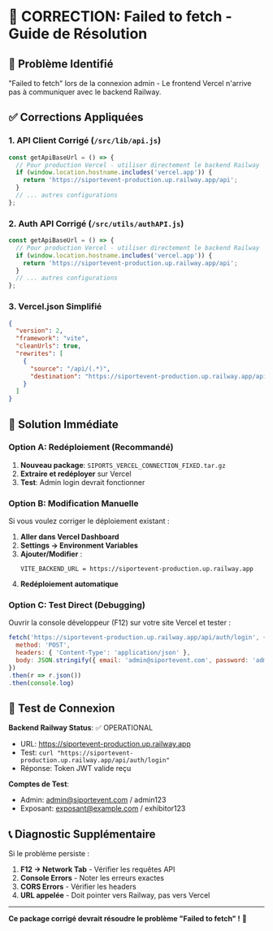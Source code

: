 # 🔧 CORRECTION: Failed to fetch - Guide de Résolution

## 🚨 Problème Identifié
"Failed to fetch" lors de la connexion admin - Le frontend Vercel n'arrive pas à communiquer avec le backend Railway.

## ✅ Corrections Appliquées

### 1. **API Client Corrigé (`/src/lib/api.js`)**
```javascript
const getApiBaseUrl = () => {
  // Pour production Vercel - utiliser directement le backend Railway  
  if (window.location.hostname.includes('vercel.app')) {
    return 'https://siportevent-production.up.railway.app/api';
  }
  // ... autres configurations
};
```

### 2. **Auth API Corrigé (`/src/utils/authAPI.js`)**
```javascript  
const getApiBaseUrl = () => {
  // Pour production Vercel - utiliser directement le backend Railway
  if (window.location.hostname.includes('vercel.app')) {
    return 'https://siportevent-production.up.railway.app/api';
  }
  // ... autres configurations
};
```

### 3. **Vercel.json Simplifié**
```json
{
  "version": 2,
  "framework": "vite",
  "cleanUrls": true,
  "rewrites": [
    {
      "source": "/api/(.*)",
      "destination": "https://siportevent-production.up.railway.app/api/$1"
    }
  ]
}
```

## 🚀 Solution Immédiate

### Option A: Redéploiement (Recommandé)
1. **Nouveau package**: `SIPORTS_VERCEL_CONNECTION_FIXED.tar.gz`
2. **Extraire et redéployer** sur Vercel
3. **Test**: Admin login devrait fonctionner

### Option B: Modification Manuelle
Si vous voulez corriger le déploiement existant :

1. **Aller dans Vercel Dashboard**
2. **Settings → Environment Variables**  
3. **Ajouter/Modifier** :
   ```
   VITE_BACKEND_URL = https://siportevent-production.up.railway.app
   ```
4. **Redéploiement automatique**

### Option C: Test Direct (Debugging)
Ouvrir la console développeur (F12) sur votre site Vercel et tester :
```javascript
fetch('https://siportevent-production.up.railway.app/api/auth/login', {
  method: 'POST',
  headers: { 'Content-Type': 'application/json' },
  body: JSON.stringify({ email: 'admin@siportevent.com', password: 'admin123' })
})
.then(r => r.json())
.then(console.log)
```

## 🧪 Test de Connexion

**Backend Railway Status**: ✅ OPERATIONAL
- URL: https://siportevent-production.up.railway.app  
- Test: `curl "https://siportevent-production.up.railway.app/api/auth/login"`
- Réponse: Token JWT valide reçu

**Comptes de Test**:
- Admin: admin@siportevent.com / admin123
- Exposant: exposant@example.com / exhibitor123

## 📞 Diagnostic Supplémentaire

Si le problème persiste :

1. **F12 → Network Tab** - Vérifier les requêtes API
2. **Console Errors** - Noter les erreurs exactes  
3. **CORS Errors** - Vérifier les headers
4. **URL appelée** - Doit pointer vers Railway, pas vers Vercel

---

**Ce package corrigé devrait résoudre le problème "Failed to fetch" !** 🎯